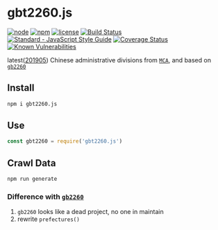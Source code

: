 # gbt2260.js

[![node](https://img.shields.io/node/v/gbt2260.js.svg)](https://www.npmjs.com/package/gbt2260.js)
[![npm](https://img.shields.io/npm/v/gbt2260.js.svg)](https://www.npmjs.com/package/gbt2260.js)
[![license](https://img.shields.io/npm/l/gbt2260.js.svg)](https://github.com/open-data-plan/gbt2260.js/blob/master/LICENSE)
[![Build Status](https://travis-ci.org/open-data-plan/gbt2260.svg?branch=master)](https://travis-ci.org/open-data-plan/gbt2260)
[![Standard - JavaScript Style Guide](https://img.shields.io/badge/code_style-standard-brightgreen.svg)](http://standardjs.com/)
[![Coverage Status](https://coveralls.io/repos/github/open-data-plan/gbt2260/badge.svg?branch=master)](https://coveralls.io/github/open-data-plan/gbt2260?branch=master)
[![Known Vulnerabilities](https://snyk.io/test/github/open-data-plan/gbt2260/badge.svg?targetFile=package.json)](https://snyk.io/test/github/open-data-plan/gbt2260?targetFile=package.json)

latest([201905](http://www.mca.gov.cn/article/sj/xzqh/2019/201901-06/201906211048.html)) Chinese administrative divisions from [`MCA`](http://www.mca.gov.cn/article/sj/xzqh/2019/), and based on [`gb2260`](https://github.com/cn/GB2260.js)

## Install

```bash
npm i gbt2260.js
```

## Use

```js
const gbt2260 = require('gbt2260.js')
```

## Crawl Data

```bash
npm run generate
```

### Difference with [`gb2260`](https://github.com/cn/GB2260.js)

1. `gb2260` looks like a dead project, no one in maintain
2. rewrite `prefectures()`
